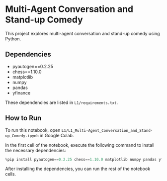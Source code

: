 # Multi-Agent Conversation and Stand-up Comedy

This project explores multi-agent conversation and stand-up comedy using Python.

## Dependencies

- pyautogen==0.2.25
- chess==1.10.0
- matplotlib
- numpy
- pandas
- yfinance

These dependencies are listed in `L1/requirements.txt`.

## How to Run

To run this notebook, open `L1/L1_Multi-Agent_Conversation_and_Stand-up_Comedy.ipynb` in Google Colab.

In the first cell of the notebook, execute the following command to install the necessary dependencies:

```python
%pip install pyautogen==0.2.25 chess==1.10.0 matplotlib numpy pandas yfinance
```

After installing the dependencies, you can run the rest of the notebook cells.